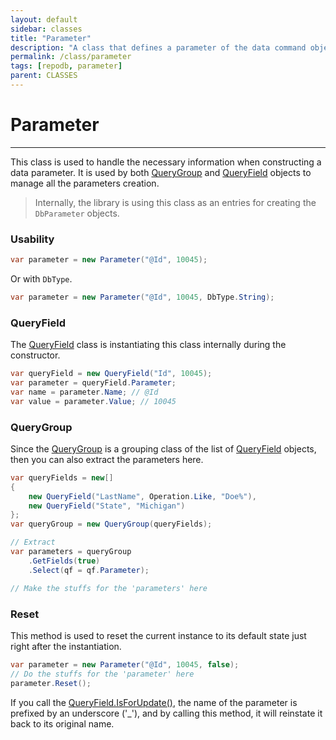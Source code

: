 ```yaml
---
layout: default
sidebar: classes
title: "Parameter"
description: "A class that defines a parameter of the data command object."
permalink: /class/parameter
tags: [repodb, parameter]
parent: CLASSES
---
```


# Parameter

---

This class is used to handle the necessary information when constructing a data parameter. It is used by both [QueryGroup](/class/querygroup) and [QueryField](/class/queryfield) objects to manage all the parameters creation.

> Internally, the library is using this class as an entries for creating the `DbParameter` objects.

### Usability

```csharp
var parameter = new Parameter("@Id", 10045);
```

Or with `DbType`.

```csharp
var parameter = new Parameter("@Id", 10045, DbType.String);
```

### QueryField

The [QueryField](/class/queryfield) class is instantiating this class internally during the constructor.

```csharp
var queryField = new QueryField("Id", 10045);
var parameter = queryField.Parameter;
var name = parameter.Name; // @Id
var value = parameter.Value; // 10045
```

### QueryGroup

Since the [QueryGroup](/class/querygroup) is a grouping class of the list of [QueryField](/class/queryfield) objects, then you can also extract the parameters here.

```csharp
var queryFields = new[]
{
    new QueryField("LastName", Operation.Like, "Doe%"),
    new QueryField("State", "Michigan")
};
var queryGroup = new QueryGroup(queryFields);

// Extract
var parameters = queryGroup
    .GetFields(true)
    .Select(qf = qf.Parameter);

// Make the stuffs for the 'parameters' here
```

### Reset

This method is used to reset the current instance to its default state just right after the instantiation.

```csharp
var parameter = new Parameter("@Id", 10045, false);
// Do the stuffs for the 'parameter' here
parameter.Reset();
```

If you call the [QueryField.IsForUpdate()](/class/queryfield#isforupdate-method), the name of the parameter is prefixed by an underscore ('_'), and by calling this method, it will reinstate it back to its original name.

